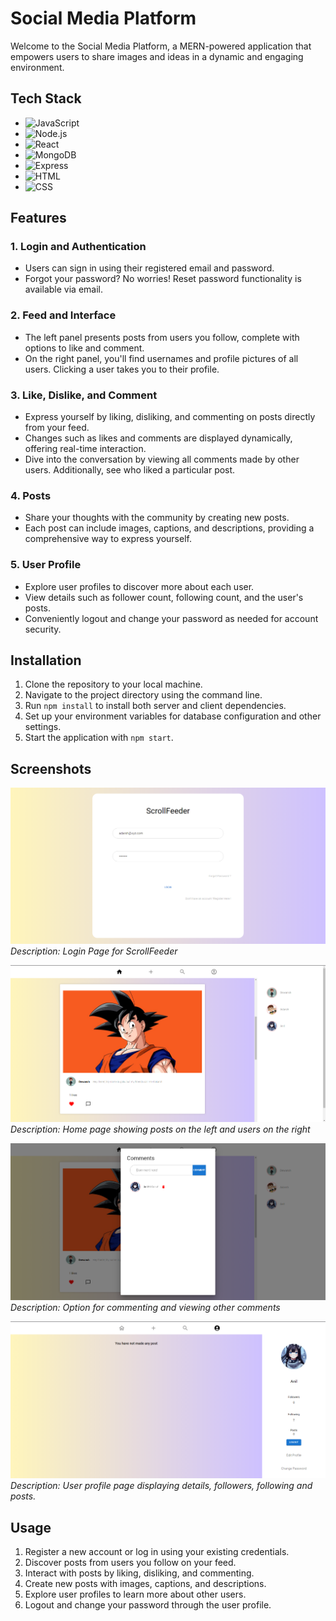# Social Media Platform

Welcome to the Social Media Platform, a MERN-powered application that empowers users to share images and ideas in a dynamic and engaging environment.


## Tech Stack

- ![JavaScript](https://img.shields.io/badge/-JavaScript-yellow)
- ![Node.js](https://img.shields.io/badge/-Node.js-green)
- ![React](https://img.shields.io/badge/-React-blue)
- ![MongoDB](https://img.shields.io/badge/-MongoDB-green)
- ![Express](https://img.shields.io/badge/-Express-black)
- ![HTML](https://img.shields.io/badge/-HTML-orange)
- ![CSS](https://img.shields.io/badge/-CSS-blue)

## Features

### 1. Login and Authentication
- Users can sign in using their registered email and password.
- Forgot your password? No worries! Reset password functionality is available via email.

### 2. Feed and Interface
- The left panel presents posts from users you follow, complete with options to like and comment.
- On the right panel, you'll find usernames and profile pictures of all users. Clicking a user takes you to their profile.

### 3. Like, Dislike, and Comment
- Express yourself by liking, disliking, and commenting on posts directly from your feed.
- Changes such as likes and comments are displayed dynamically, offering real-time interaction.
- Dive into the conversation by viewing all comments made by other users. Additionally, see who liked a particular post.

### 4. Posts
- Share your thoughts with the community by creating new posts.
- Each post can include images, captions, and descriptions, providing a comprehensive way to express yourself.

### 5. User Profile
- Explore user profiles to discover more about each user.
- View details such as follower count, following count, and the user's posts.
- Conveniently logout and change your password as needed for account security.

## Installation

1. Clone the repository to your local machine.
2. Navigate to the project directory using the command line.
3. Run `npm install` to install both server and client dependencies.
4. Set up your environment variables for database configuration and other settings.
5. Start the application with `npm start`.




## Screenshots

![Login](https://github.com/RajAdarsh2022/ScrollFeeder/blob/master/assets/screenshots/Login-SocialMedia.png)
*Description: Login Page for ScrollFeeder*

![Home](https://raw.githubusercontent.com/RajAdarsh2022/ScrollFeeder/master/assets/screenshots/Home-SocialMedia.png)
*Description: Home page showing posts on the left and users on the right*

![Like and Comment](https://raw.githubusercontent.com/RajAdarsh2022/ScrollFeeder/master/assets/screenshots/Comments-SocialMedia.png)
*Description: Option for commenting and viewing other comments*

![User Profile](https://raw.githubusercontent.com/RajAdarsh2022/ScrollFeeder/master/assets/screenshots/Profile-SocialMedia.png)
*Description: User profile page displaying details, followers, following and posts.*
<!-- Add more screenshots as needed -->


## Usage

1. Register a new account or log in using your existing credentials.
2. Discover posts from users you follow on your feed.
3. Interact with posts by liking, disliking, and commenting.
4. Create new posts with images, captions, and descriptions.
5. Explore user profiles to learn more about other users.
6. Logout and change your password through the user profile.